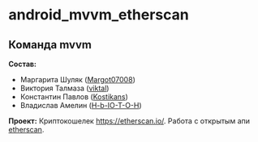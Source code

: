 # android_mvvm_etherscan

## Команда mvvm

**Состав:**
* Маргарита Шуляк ([Margot07008](https://github.com/Margot07008))
* Виктория Талмаза ([viktal](https://github.com/viktal/))
* Константин Павлов ([Kostikans](https://github.com/Kostikans))
* Владислав Амелин ([H-b-IO-T-O-H](https://github.com/H-b-IO-T-O-H))

**Проект:**
Криптокошелек https://etherscan.io/. Работа с открытым апи [etherscan](https://github.com/EverexIO/Ethplorer/wiki/ethplorer-api).
